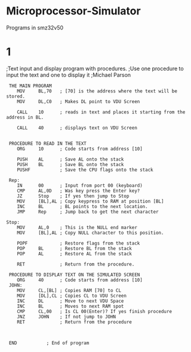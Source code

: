 # Microprocessor-Simulator
Programs in smz32v50

# 1

;Text input and display program with procedures.
;Use one procedure to input the text and one to display it
;Michael Parson


     THE MAIN PROGRAM
        MOV     BL,70   ; [70] is the address where the text will be stored. 
        MOV     DL,C0   ; Makes DL point to VDU Screen

        CALL    10      ; reads in text and places it starting from the address in BL.

        CALL    40      ; displays text on VDU Screen


     PROCEDURE TO READ IN THE TEXT
        ORG     10      ; Code starts from address [10]

        PUSH    AL      ; Save AL onto the stack
        PUSH    BL      ; Save BL onto the stack
        PUSHF           ; Save the CPU flags onto the stack

     Rep:
        IN      00      ; Input from port 00 (keyboard)
        CMP     AL,0D   ; Was key press the Enter key?
        JZ      Stop    ; If yes then jump to Stop
        MOV     [BL],AL ; Copy keypress to RAM at position [BL]
        INC     BL      ; BL points to the next location.
        JMP     Rep     ; Jump back to get the next character

    Stop:
        MOV     AL,0    ; This is the NULL end marker
        MOV     [BL],AL ; Copy NULL character to this position.

        POPF            ; Restore flags from the stack
        POP     BL      ; Restore BL from the stack
        POP     AL      ; Restore AL from the stack

        RET             ; Return from the procedure.

     PROCEDURE TO DISPLAY TEXT ON THE SIMULATED SCREEN
        ORG     40      ; Code starts from address [10]
     JOHN:
        MOV     CL,[BL] ; Copies RAM [70] to CL
        MOV     [DL],CL ; Copies CL to VDU Screen
        INC     DL      ; Move to next VDU Space
        INC     BL      ; Moves to next RAM spot
        CMP     CL,00   ; Is CL 00(Enter)? If yes finish procedure
        JNZ     JOHN    ; If not jump to JOHN
        RET             ; Return from the procedure



     END           ; End of program
